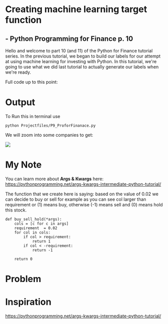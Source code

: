# Creating machine learning target function
## - Python Programming for Finance p. 10

Hello and welcome to part 10 (and 11) of the Python for Finance tutorial series. In the previous tutorial, we began to build our labels for our attempt at using machine learning for investing with Python. In this tutorial, we're going to use what we did last tutorial to actually generate our labels when we're ready.

Full code up to this point:
# Output
To Run this in terminal use

```
python Projectfiles/P9_ProforFinanace.py
```
We will zoom into some companies to get:

![](./output_graphs/PX-1.png)


# My Note
You can learn more about **Args & Kwargs** here:
https://pythonprogramming.net/args-kwargs-intermediate-python-tutorial/

The function that we create here is saying: based on the value of 0.02 we can decide to buy or sell for example as you can see col larger than requirement or (1) means buy, otherwise (-1) means sell and (0) means hold this stock.

```
def buy_sell_hold(*args):
    cols = [c for c in args]
    requirement  = 0.02
    for col in cols:
        if col > requirement:
            return 1
        if col < -requirement:
            return -1

    return 0
```

# Problem




# Inspiration

https://pythonprogramming.net/args-kwargs-intermediate-python-tutorial/
